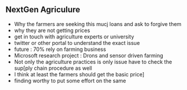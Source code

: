 ## NextGen Agriculure

* Why the farmers are seeking this mucj loans and ask to forgive them
* why they are not getting prices
* get in touch with agriculture experts or university
* twitter or other portal to understand the exact issue
* future : 70% rely on farming business
* Microsoft research project : Drons and sensor driven farming
* Not only the agriculture practices is only issue have to check the sup[ply chain procedure as well
* I think at least the farmers should get the basic price]
* finding worthy to put some effort on the same
